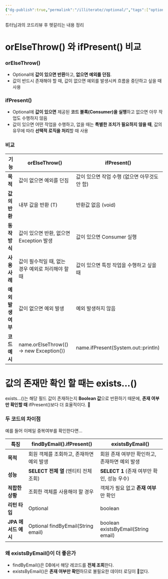 ```yaml
---
{"dg-publish":true,"permalink":"/illiterate//optional/","tags":["optional"],"noteIcon":"","created":"2025-02-21T10:19:00","updated":"2025-02-21T10:19:31+09:00"}
---
```


튜터님과의 코드리뷰 후 헷갈리는 내용 정리
# orElseThrow() 와 ifPresent() 비교
### orElseThrow()

- Optional에 **값이 있으면 반환**하고, **없으면 예외를 던짐**.
- 값이 반드시 존재해야 할 때, 값이 없으면 예외를 발생시켜 흐름을 중단하고 싶을 때 사용

### ifPresent()

- Optional에 **값이 있으면** 제공된 **코드 블록(Consumer)을 실행**하고 없으면 아무 작업도 수행하지 않음
- 값이 있으면 어떤 작업을 수행하고, 없을 때는 **특별한 조치가 필요하지 않을 때**, 값의 유무에 따라 **선택적 로직을 처리**할 때 사용

### 비교

| **기능**       | orElseThrow()                           | ifPresent()                         |
| ------------ | --------------------------------------- | ----------------------------------- |
| **목적**       | 값이 없으면 예외를 던짐                           | 값이 있으면 작업 수행 (없으면 아무것도 안 함)         |
| **값의 반환**    | 내부 값을 반환 (T)                            | 반환값 없음 (void)                       |
| **동작 방식**    | 값이 있으면 반환, 없으면 Exception 발생             | 값이 있으면 Consumer 실행                  |
| **사용 사례**    | 값이 필수적일 때, 없는 경우 예외로 처리해야 할 때           | 값이 있으면 특정 작업을 수행하고 싶을 때             |
| **예외 발생 여부** | 값이 없으면 예외 발생                            | 예외 발생하지 않음                          |
| **코드 예시**    | name.orElseThrow(() -> new Exception()) | name.ifPresent(System.out::println) |

# 값의 존재만 확인 할 때는 exists...()

exists...()는 해당 필드 값이 존재하는지 **Boolean 값**으로 반환하기 때문에, **존재 여부만 확인할 때** ifPresent()보다 더 효율적이다.

### 두 코드의 차이점

예를 들어 이메일 중복여부를 확인한다면...

| **특징**         | findByEmail().ifPresent()                  | existsByEmail()                     |
| -------------- | ------------------------------------------ | ----------------------------------- |
| **목적**         | 회원 객체를 조회하고, 존재하면 예외 발생                    | 회원 존재 여부만 확인하고, 존재하면 예외 발생          |
| **성능**         | **SELECT 전체 열** (엔티티 전체 조회)                | **SELECT 1** (존재 여부만 확인, 성능 우수)     |
| **적합한 상황**     | 조회한 객체를 사용해야 할 경우                          | 객체가 필요 없고 **존재 여부**만 확인             |
| **리턴 타입**      | Optional<Member>                           | boolean                             |
| **JPA 메서드 예시** | Optional<Member> findByEmail(String email) | boolean existsByEmail(String email) |

### 왜 existsByEmail()이 더 좋은가

- findByEmail()은 DB에서 해당 레코드를 **전체 조회**한다.
- existsByEmail()은 **존재 여부만 확인**하므로 불필요한 데이터 로딩이 없다.
